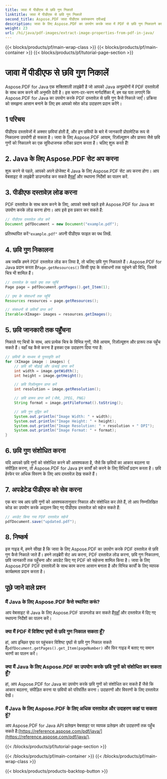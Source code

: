 ```yaml
---
title: जावा में पीडीएफ से छवि गुण निकालें
linktitle: जावा में पीडीएफ से छवि गुण निकालें
second_title: Aspose.PDF जावा पीडीएफ प्रसंस्करण एपीआई
description: जावा के लिए Aspose.PDF का उपयोग करके जावा में PDF से छवि गुण निकालने का तरीका जानें। स्रोत कोड के साथ चरण-दर-चरण मार्गदर्शिका। आज ही अपने PDF प्रोसेसिंग कौशल को बेहतर बनाएँ!
weight: 23
url: /hi/java/pdf-images/extract-image-properties-from-pdf-in-java/
---
```


{{< blocks/products/pf/main-wrap-class >}}
{{< blocks/products/pf/main-container >}}
{{< blocks/products/pf/tutorial-page-section >}}

# जावा में पीडीएफ से छवि गुण निकालें


Aspose.PDF for Java एक शक्तिशाली लाइब्रेरी है जो आपको Java अनुप्रयोगों में PDF दस्तावेज़ों के साथ काम करने की अनुमति देती है। इस चरण-दर-चरण मार्गदर्शिका में, हम यह पता लगाएंगे कि Aspose.PDF for Java का उपयोग करके PDF दस्तावेज़ से छवि गुण कैसे निकाले जाएँ। प्रक्रिया को समझना आसान बनाने के लिए हम आपको स्रोत कोड उदाहरण प्रदान करेंगे।

## 1 परिचय

पीडीएफ दस्तावेजों में अक्सर छवियां होती हैं, और इन छवियों के बारे में जानकारी प्रोग्रामेटिक रूप से निकालना उपयोगी हो सकता है। जावा के लिए Aspose.PDF आयाम, रिज़ॉल्यूशन और प्रारूप जैसे छवि गुणों को निकालने का एक सुविधाजनक तरीका प्रदान करता है। चलिए शुरू करते हैं!

## 2. Java के लिए Aspose.PDF सेट अप करना

 शुरू करने से पहले, आपको अपने प्रोजेक्ट में Java के लिए Aspose.PDF सेट अप करना होगा। आप वेबसाइट से लाइब्रेरी डाउनलोड कर सकते हैं[यहाँ](https://releases.aspose.com/pdf/java/) और स्थापना निर्देशों का पालन करें.

## 3. पीडीएफ दस्तावेज़ लोड करना

PDF दस्तावेज़ के साथ काम करने के लिए, आपको सबसे पहले इसे Aspose.PDF for Java का उपयोग करके लोड करना होगा। आप इसे इस प्रकार कर सकते हैं:

```java
// पीडीएफ दस्तावेज़ लोड करें
Document pdfDocument = new Document("example.pdf");
```

 प्रतिस्थापित करें`"example.pdf"` अपनी पीडीएफ फाइल का पथ लिखें.

## 4. छवि गुण निकालना

 अब जबकि हमने PDF दस्तावेज़ लोड कर लिया है, तो चलिए छवि गुण निकालते हैं। Aspose.PDF for Java प्रदान करता है`Page.getResources()` किसी पृष्ठ के संसाधनों तक पहुंचने की विधि, जिसमें चित्र भी शामिल हैं।

```java
// दस्तावेज़ के पहले पृष्ठ तक पहुँचें
Page page = pdfDocument.getPages().get_Item(1);

// पृष्ठ के संसाधनों तक पहुँचें
Resources resources = page.getResources();

// संसाधनों से छवियाँ प्राप्त करें
Iterable<XImage> images = resources.getImages();
```

## 5. छवि जानकारी तक पहुँचना

निकाले गए चित्रों के साथ, आप प्रत्येक चित्र के विभिन्न गुणों, जैसे आयाम, रिज़ॉल्यूशन और प्रारूप तक पहुँच सकते हैं। यहाँ यह कैसे करना है इसका एक उदाहरण दिया गया है:

```java
// छवियों के माध्यम से पुनरावृति करें
for (XImage image : images) {
    // छवि की चौड़ाई और ऊंचाई प्राप्त करें
    int width = image.getWidth();
    int height = image.getHeight();

    // छवि रिज़ॉल्यूशन प्राप्त करें
    int resolution = image.getResolution();

    // छवि प्रारूप प्राप्त करें (जैसे, JPEG, PNG)
    String format = image.getFileFormat().toString();

    // छवि गुण मुद्रित करें
    System.out.println("Image Width: " + width);
    System.out.println("Image Height: " + height);
    System.out.println("Image Resolution: " + resolution + " DPI");
    System.out.println("Image Format: " + format);
}
```

## 6. छवि गुण संशोधित करना

यदि आपको छवि गुणों को संशोधित करने की आवश्यकता है, जैसे कि छवियों का आकार बदलना या संपीड़ित करना, तो Aspose.PDF for Java इन कार्यों को करने के लिए विधियाँ प्रदान करता है। छवि हेरफेर पर अधिक विवरण के लिए आप दस्तावेज़ देख सकते हैं।

## 7. अपडेटेड पीडीएफ को सेव करना

एक बार जब आप छवि गुणों को आवश्यकतानुसार निकाल और संशोधित कर लेते हैं, तो आप निम्नलिखित कोड का उपयोग करके अद्यतन किए गए पीडीएफ दस्तावेज़ को सहेज सकते हैं:

```java
// अपडेट किया गया PDF दस्तावेज़ सहेजें
pdfDocument.save("updated.pdf");
```

## 8. निष्कर्ष

इस गाइड में, हमने सीखा है कि जावा के लिए Aspose.PDF का उपयोग करके PDF दस्तावेज़ से छवि गुण कैसे निकाले जाते हैं। हमने लाइब्रेरी सेट अप करना, PDF दस्तावेज़ लोड करना, छवि गुण निकालना, छवि जानकारी तक पहुँचना और अपडेट किए गए PDF को सहेजना शामिल किया है। जावा के लिए Aspose.PDF PDF दस्तावेज़ों के साथ काम करना आसान बनाता है और विभिन्न कार्यों के लिए व्यापक कार्यक्षमता प्रदान करता है।

## पूछे जाने वाले प्रश्न

### मैं Java के लिए Aspose.PDF कैसे स्थापित करूं?

 आप वेबसाइट से Java के लिए Aspose.PDF डाउनलोड कर सकते हैं[यहाँ](https://releases.aspose.com/pdf/java/) और दस्तावेज़ में दिए गए स्थापना निर्देशों का पालन करें।

### क्या मैं PDF में विशिष्ट पृष्ठों से छवि गुण निकाल सकता हूँ?

हां, आप इच्छित पृष्ठ पर पहुंचकर विशिष्ट पृष्ठों से छवि गुण निकाल सकते हैं`pdfDocument.getPages().get_Item(pageNumber)` और फिर गाइड में बताए गए समान चरणों का पालन करें।

### क्या मैं Java के लिए Aspose.PDF का उपयोग करके छवि गुणों को संशोधित कर सकता हूँ?

हां, आप Aspose.PDF for Java का उपयोग करके छवि गुणों को संशोधित कर सकते हैं जैसे कि आकार बदलना, संपीड़ित करना या छवियों को परिवर्तित करना। उदाहरणों और विवरणों के लिए दस्तावेज़ देखें।

### मैं Java के लिए Aspose.PDF के लिए अधिक दस्तावेज़ और उदाहरण कहां पा सकता हूं?

 आप Aspose.PDF for Java API प्रलेखन वेबसाइट पर व्यापक प्रलेखन और उदाहरणों तक पहुँच सकते हैं:[https://reference.aspose.com/pdf/java/](https://reference.aspose.com/pdf/java/).

{{< /blocks/products/pf/tutorial-page-section >}}

{{< /blocks/products/pf/main-container >}}
{{< /blocks/products/pf/main-wrap-class >}}

{{< blocks/products/products-backtop-button >}}
